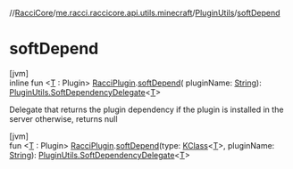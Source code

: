 //[RacciCore](../../../index.md)/[me.racci.raccicore.api.utils.minecraft](../index.md)/[PluginUtils](index.md)/[softDepend](soft-depend.md)

# softDepend

[jvm]\
inline fun &lt;[T](soft-depend.md) : Plugin&gt; [RacciPlugin](../../me.racci.raccicore.api.plugin/-racci-plugin/index.md).[softDepend](soft-depend.md)(
pluginName: [String](https://kotlinlang.org/api/latest/jvm/stdlib/kotlin/-string/index.html)): [PluginUtils.SoftDependencyDelegate](-soft-dependency-delegate/index.md)&lt;[T](soft-depend.md)&gt;

Delegate that returns the plugin dependency if the plugin is installed in the server otherwise, returns null

[jvm]\
fun &lt;[T](soft-depend.md) : Plugin&gt; [RacciPlugin](../../me.racci.raccicore.api.plugin/-racci-plugin/index.md).[softDepend](soft-depend.md)(type: [KClass](https://kotlinlang.org/api/latest/jvm/stdlib/kotlin.reflect/-k-class/index.html)&lt;[T](soft-depend.md)&gt;,
pluginName: [String](https://kotlinlang.org/api/latest/jvm/stdlib/kotlin/-string/index.html)): [PluginUtils.SoftDependencyDelegate](-soft-dependency-delegate/index.md)&lt;[T](soft-depend.md)&gt;
